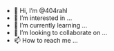 - 👋 Hi, I’m @404rahl
- 👀 I’m interested in ...
- 🌱 I’m currently learning ...
- 💞️ I’m looking to collaborate on ...
- 📫 How to reach me ...

<!---
404rahl/404rahl is a ✨ special ✨ repository because its `README.md` (this file) appears on your GitHub profile.
You can click the Preview link to take a look at your changes.
--->
